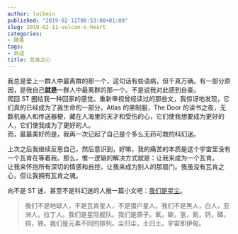 ```yaml
---
author: loikein
published: "2019-02-11T00:53:00+01:00"
slug: 2019-02-11-vulcan-s-heart
categories:
- 随笔
tags:
- 自述
title: 瓦肯之心
---
```

我总是爱上一群人中最离群的那一个，这句话有些语病，但千真万确。有一部分原因，是我自己**就是**一群人中最离群的那一个。不是说我对此感到自豪。  
爬回 ST 圈给我一种回家的感觉。重新审视曾经读过的那些文，我惊讶地发现，它们真的已经成为了我生命的一部分。Atlas 的黑制服，The Door 的读书之夜，无数机器人和传送器梗，藏在人海里的天才和受伤的心，它们使我想要成为更好的人，它们使我成为了更好的人。  
而，最最美好的是，我再一次记起了自己是个多么无药可救的科幻迷。  
  
上次之后我继续反思自己，然后意识到，好嘛，我的痛苦的本质是这个宇宙里没有一个瓦肯在等着我。那么，惟一逻辑的解决方式就是：让我来成为一个瓦肯。  
让我来怀抱所有深切的情感和自控，让我来成为别人的那扇门。我虽没有瓦肯之心，但让我拥有瓦肯之魂。  
  
向不是 ST 迷、甚至不是科幻迷的人推一篇小文吧：[我们是星尘](https://archiveofourown.org/works/585891)。  

> 我们不是地球人，不是瓦肯星人，不是猎户星人。我们不是黑人，白人，亚洲人，拉丁人。我们是星际舰队。我们是原子。氧，碳，氢，氮，钙，磷，铜，铁。我们是元素不同的排列。尘归尘，土归土。宇宙即伊甸。
